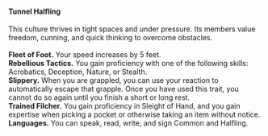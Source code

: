 #### Tunnel Halfling

This culture thrives in tight spaces and under pressure.
Its members value freedom, cunning, and quick thinking to overcome obstacles.
\
\
**Fleet of Foot.**
Your speed increases by 5 feet.
\
**Rebellious Tactics.**
You gain proficiency with one of the following skills: Acrobatics, Deception, Nature, or Stealth.
\
**Slippery.**
When you are grappled, you can use your reaction to automatically escape that grapple.
Once you have used this trait, you cannot do so again until you finish a short or long rest.
\
**Trained Filcher.**
You gain proficiency in Sleight of Hand, and you gain expertise when picking a pocket or otherwise taking an item without notice.
\
**Languages.**
You can speak, read, write, and sign Common and Halfling.
